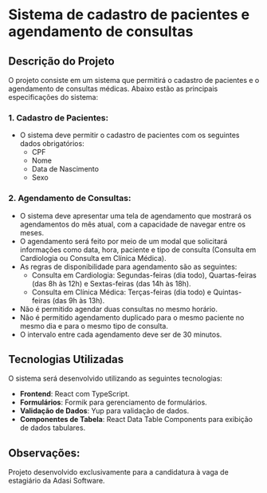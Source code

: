 # Sistema de cadastro de pacientes e agendamento de consultas

## Descrição do Projeto

O projeto consiste em um sistema que permitirá o cadastro de pacientes e o agendamento de consultas médicas. Abaixo estão as principais especificações do sistema:

### 1. Cadastro de Pacientes:

- O sistema deve permitir o cadastro de pacientes com os seguintes dados obrigatórios:
    - CPF
    - Nome
    - Data de Nascimento
    - Sexo

### 2. Agendamento de Consultas:

- O sistema deve apresentar uma tela de agendamento que mostrará os agendamentos do mês atual, com a capacidade de navegar entre os meses.
- O agendamento será feito por meio de um modal que solicitará informações como data, hora, paciente e tipo de consulta (Consulta em Cardiologia ou Consulta em Clínica Médica).
- As regras de disponibilidade para agendamento são as seguintes:
    - Consulta em Cardiologia: Segundas-feiras (dia todo), Quartas-feiras (das 8h às 12h) e Sextas-feiras (das 14h às 18h).
    - Consulta em Clínica Médica: Terças-feiras (dia todo) e Quintas-feiras (das 9h às 13h).
- Não é permitido agendar duas consultas no mesmo horário.
- Não é permitido agendamento duplicado para o mesmo paciente no mesmo dia e para o mesmo tipo de consulta.
- O intervalo entre cada agendamento deve ser de 30 minutos.

## Tecnologias Utilizadas

O sistema será desenvolvido utilizando as seguintes tecnologias:

- **Frontend**: React com TypeScript.
- **Formulários**: Formik para gerenciamento de formulários.
- **Validação de Dados**: Yup para validação de dados.
- **Componentes de Tabela**: React Data Table Components para exibição de dados tabulares.

## Observações:

Projeto desenvolvido exclusivamente para a candidatura à vaga de estagiário da Adasi Software.
